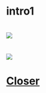 # intro1

# ![](https://dispatch.cdnser.be/wp-content/uploads/2017/05/01946f981e26b702d658f6210fbc8810.jpg)

# ![](http://cfile7.uf.tistory.com/image/227A8B4355CE19D033A57E)

# [Closer](https://youtu.be/PT2_F-1esPk)
